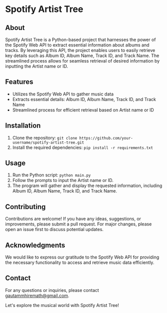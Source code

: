 # Spotify Artist Tree

## About

Spotify Artist Tree is a Python-based project that harnesses the power of the Spotify Web API to extract essential information about albums and tracks. By leveraging this API, the project enables users to easily retrieve key details such as Album ID, Album Name, Track ID, and Track Name. The streamlined process allows for seamless retrieval of desired information by inputting the Artist name or ID.

## Features

- Utilizes the Spotify Web API to gather music data
- Extracts essential details: Album ID, Album Name, Track ID, and Track Name
- Streamlined process for efficient retrieval based on Artist name or ID

## Installation

1. Clone the repository: `git clone https://github.com/your-username/spotify-artist-tree.git`
2. Install the required dependencies: `pip install -r requirements.txt`

## Usage

1. Run the Python script: `python main.py`
2. Follow the prompts to input the Artist name or ID.
3. The program will gather and display the requested information, including Album ID, Album Name, Track ID, and Track Name.

## Contributing

Contributions are welcome! If you have any ideas, suggestions, or improvements, please submit a pull request. For major changes, please open an issue first to discuss potential updates.

## Acknowledgments

We would like to express our gratitude to the Spotify Web API for providing the necessary functionality to access and retrieve music data efficiently.

## Contact

For any questions or inquiries, please contact gautammhiremath@gmail.com.

Let's explore the musical world with Spotify Artist Tree!
